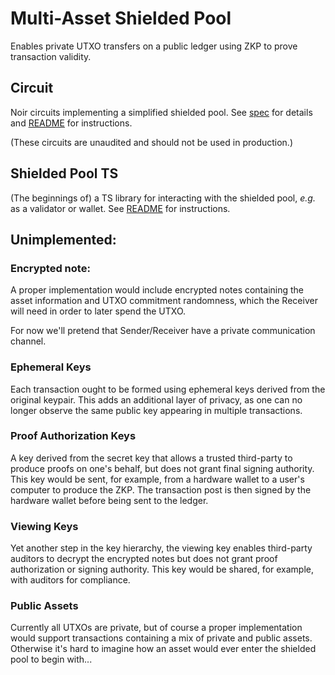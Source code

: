 # Multi-Asset Shielded Pool

Enables private UTXO transfers on a public ledger using ZKP to prove transaction validity.

## Circuit
Noir circuits implementing a simplified shielded pool. See [spec](circuit/spec.md) for details and [README](circuit/README.md) for instructions.

(These circuits are unaudited and should not be used in production.)

## Shielded Pool TS

(The beginnings of) a TS library for interacting with the shielded pool, *e.g.* as a validator or wallet. See [README](shielded-pool-ts/README.md) for instructions.

## Unimplemented:
### Encrypted note:
A proper implementation would include encrypted notes containing the asset information and UTXO commitment randomness, which the Receiver will need in order to later spend the UTXO.

For now we'll pretend that Sender/Receiver have a private communication channel.

### Ephemeral Keys
Each transaction ought to be formed using ephemeral keys derived from the original keypair. This adds an additional layer of privacy, as one can no longer observe the same public key appearing in multiple transactions.

### Proof Authorization Keys
A key derived from the secret key that allows a trusted third-party to produce proofs on one's behalf, but does not grant final signing authority. This key would be sent, for example, from a hardware wallet to a user's computer to produce the ZKP. The transaction post is then signed by the hardware wallet before being sent to the ledger.

### Viewing Keys
Yet another step in the key hierarchy, the viewing key enables third-party auditors to decrypt the encrypted notes but does not grant proof authorization or signing authority. This key would be shared, for example, with auditors for compliance.

### Public Assets
Currently all UTXOs are private, but of course a proper implementation would support transactions containing a mix of private and public assets. Otherwise it's hard to imagine how an asset would ever enter the shielded pool to begin with...
